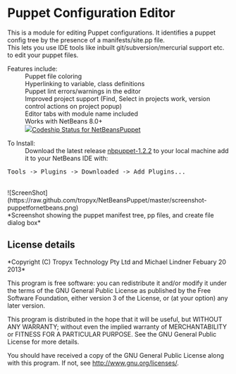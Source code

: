 Puppet Configuration Editor
==============

This is a module for editing Puppet configurations.  It identifies a puppet config tree by the presence of a manifests/site.pp file.
<br>
This lets you use IDE tools like inbuilt git/subversion/mercurial support etc. to edit your puppet files.

<dl>
    <dt>Features include:</dt>

   <dd>Puppet file coloring</dd>
   <dd>Hyperlinking to variable, class definitions</dd>
   <dd>Puppet lint errors/warnings in the editor</dd>
   <dd>Improved project support (Find, Select in projects work, version control actions on project popup)</dd>    
   <dd>Editor tabs with module name included</dd>
   <dd>Works with NetBeans 8.0+</dd>
   <dd><a href="https://www.codeship.io/projects/41169"><img src="https://www.codeship.io/projects/fc108f80-35b9-0132-1d49-7a12fe8c1dfc/status">Codeship Status for NetBeansPuppet</a>
</dl>

<dl>
  <dt>To Install:</dt>
  <dd>Download the latest release <a href="https://github.com/tropyx/NetBeansPuppet/releases/tag/v1.2.2">nbpuppet-1.2.2</a> to your local machine
  add it to your NetBeans IDE with:</dd>
</dl>
<pre>
Tools -> Plugins -> Downloaded -> Add Plugins...
</pre>
<br>
![ScreenShot](https://raw.github.com/tropyx/NetBeansPuppet/master/screenshot-puppetfornetbeans.png)
<br>
*Screenshot showing the puppet manifest tree, pp files, and create file dialog box*
<br>
<h2>License details</h2>
*Copyright (C) Tropyx Technology Pty Ltd and Michael Lindner Febuary 20 2013*

 This program is free software: you can redistribute it and/or modify
 it under the terms of the GNU General Public License as published by
 the Free Software Foundation, either version 3 of the License, or
 (at your option) any later version.
 
 This program is distributed in the hope that it will be useful,
 but WITHOUT ANY WARRANTY; without even the implied warranty of
 MERCHANTABILITY or FITNESS FOR A PARTICULAR PURPOSE.  See the
 GNU General Public License for more details.

 You should have received a copy of the GNU General Public License
 along with this program.  If not, see <http://www.gnu.org/licenses/>.

